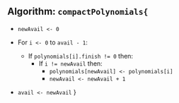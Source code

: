 ## Algorithm: `compactPolynomials{`
   - `newAvail <- 0`
   - For `i <- 0` to `avail - 1`:
     - If `polynomials[i].finish != 0` then:
        - If `i != newAvail` then:
             - `polynomials[newAvail] <- polynomials[i]`
           - `newAvail <- newAvail + 1`


   - `avail <- newAvail`
}


